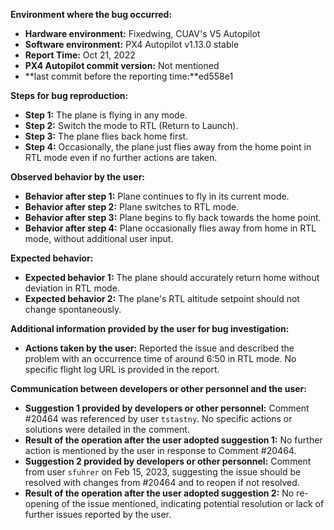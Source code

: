 **Environment where the bug occurred:**

- **Hardware environment:** Fixedwing, CUAV's V5 Autopilot
- **Software environment:** PX4 Autopilot v1.13.0 stable
- **Report Time:** Oct 21, 2022
- **PX4 Autopilot commit version:** Not mentioned
- **last commit before the reporting time:**ed558e1

**Steps for bug reproduction:**

- **Step 1:** The plane is flying in any mode.
- **Step 2:** Switch the mode to RTL (Return to Launch).
- **Step 3:** The plane flies back home first.
- **Step 4:** Occasionally, the plane just flies away from the home point in RTL mode even if no further actions are taken.

**Observed behavior by the user:**

- **Behavior after step 1:** Plane continues to fly in its current mode.
- **Behavior after step 2:** Plane switches to RTL mode.
- **Behavior after step 3:** Plane begins to fly back towards the home point.
- **Behavior after step 4:** Plane occasionally flies away from home in RTL mode, without additional user input.

**Expected behavior:**

- **Expected behavior 1:** The plane should accurately return home without deviation in RTL mode.
- **Expected behavior 2:** The plane's RTL altitude setpoint should not change spontaneously.

**Additional information provided by the user for bug investigation:**

- **Actions taken by the user:** Reported the issue and described the problem with an occurrence time of around 6:50 in RTL mode. No specific flight log URL is provided in the report.

**Communication between developers or other personnel and the user:**

- **Suggestion 1 provided by developers or other personnel:** Comment #20464 was referenced by user `tstastny`. No specific actions or solutions were detailed in the comment.
- **Result of the operation after the user adopted suggestion 1:** No further action is mentioned by the user in response to Comment #20464.
- **Suggestion 2 provided by developers or other personnel:** Comment from user `sfuhrer` on Feb 15, 2023, suggesting the issue should be resolved with changes from #20464 and to reopen if not resolved.
- **Result of the operation after the user adopted suggestion 2:** No re-opening of the issue mentioned, indicating potential resolution or lack of further issues reported by the user.
